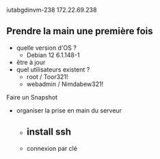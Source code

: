 iutabgdinvm-238 172.22.69.238
## Prendre la main une première fois
 - quelle version d'OS ? 
	 - Debian 12 6.1.148-1
 - être à jour
 - quel utilisateurs existent ?
	 - root / Toor321!
	 - webadmin / Nimdabew321!

Faire un Snapshot

 - organiser la prise en main du serveur
	 - install ssh
		 - 
	 - connexion par clé
